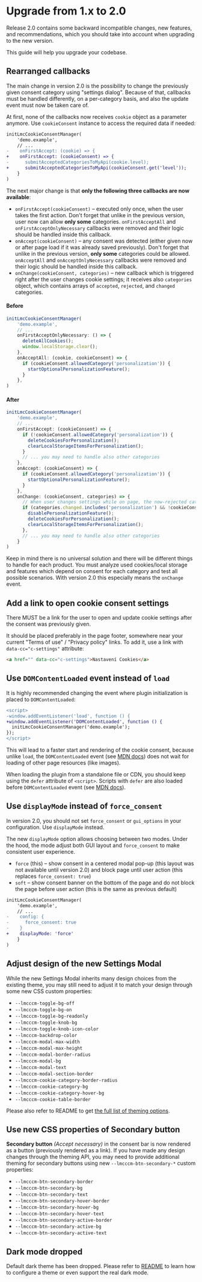 # Upgrade from 1.x to 2.0

Release 2.0 contains some backward incompatible changes, new features, and recommendations,
which you should take into account when upgrading to the new version.

This guide will help you upgrade your codebase.

## Rearranged callbacks

The main change in version 2.0 is the possibility to change the previously given consent category using "settings dialog".
Because of that, callbacks must be handled differently, on a per-category basis, and also the update event must now
be taken care of.

At first, none of the callbacks now receives `cookie` object as a parameter anymore. Use `cookieConsent` instance to
access the required data if needed:

```diff
initLmcCookieConsentManager(
    'demo.example',
    // ...
-    onFirstAccept: (cookie) => {
+    onFirstAccept: (cookieConsent) => {
-      submitAcceptedCategoriesToMyApi(cookie.level);
+      submitAcceptedCategoriesToMyApi(cookieConsent.get('level'));
    }
)
```

The next major change is that **only the following three callbacks are now available**:

- `onFirstAccept(cookieConsent)` – executed only once, when the user takes the first action. Don't forget that unlike in the previous version, user now can allow **only some** categories. `onFirstAcceptAll` and `onFirstAcceptOnlyNecessary` callbacks were removed and their logic should be handled inside this callback.
- `onAccept(cookieConsent)` – any consent was detected (either given now or after page load if it was already saved previously). Don't forget that unlike in the previous version, **only some** categories could be allowed. `onAcceptAll` and `onAcceptOnlyNecessary` callbacks were removed and their logic should be handled inside this callback.
- `onChange(cookieConsent, categories)` – new callback which is triggered right after the user changes cookie settings; it receives also `categories` object, which contains arrays of `accepted`, `rejected`, and `changed` categories.

#### Before

```js
initLmcCookieConsentManager(
    'demo.example',
    // ...
    onFirstAcceptOnlyNecessary: () => {
      deleteAllCookies();
      window.localStorage.clear();
    },
    onAcceptAll: (cookie, cookieConsent) => {
      if (cookieConsent.allowedCategory('personalization')) {
        startOptionalPersonalizationFeature();
      }
    },
)
```

#### After

```js
initLmcCookieConsentManager(
    'demo.example',
    // ...
    onFirstAccept: (cookieConsent) => {
      if (!cookieConsent.allowedCategory('personalization')) {
        deleteCookiesForPersonalization();
        clearLocalStorageItemsForPersonalization();
      }
      // ... you may need to handle also other categories
    },
    onAccept: (cookieConsent) => {
      if (cookieConsent.allowedCategory('personalization')) {
        startOptionalPersonalizationFeature();
      }
    },
    onChange: (cookieConsent, categories) => {
      // When user changes settings while on page, the now-rejected categories must be respected
      if (categories.changed.includes('personalization') && !cookieConsent.allowedCategory('personalization')) {
        disablePersonalizationFeature();
        deleteCookiesForPersonalization();
        clearLocalStorageItemsForPersonalization();
      },
      // ... you may need to handle also other categories
    }
)
```

Keep in mind there is no universal solution and there will be different things to handle for each product.
You must analyze used cookies/local storage and features which depend on consent for each category and test all
possible scenarios. With version 2.0 this especially means the `onChange` event.

## Add a link to open cookie consent settings

There MUST be a link for the user to open and update cookie settings after the consent was previously given.

It should be placed preferably in the page footer, somewhere near your current "Terms of use" / "Privacy policy" links.
To add it, use a link with `data-cc="c-settings"` attribute:

```html
<a href="" data-cc="c-settings">Nastavení Cookies</a>
```

## Use `DOMContentLoaded` event instead of `load`

It is highly recommended changing the event where plugin initialization is placed to `DOMContentLoaded`:

```diff
<script>
-window.addEventListener('load', function () {
+window.addEventListener('DOMContentLoaded', function () {
  initLmcCookieConsentManager('demo.example');
});
</script>
```

This will lead to a faster start and rendering of the cookie consent, because unlike `load`, the `DOMContentLoaded`
event (see [MDN docs](https://developer.mozilla.org/en-US/docs/Web/API/Document/DOMContentLoaded_event)) does not wait
for loading of other page resources (like images).

When loading the plugin from a standalone file or CDN, you should keep using the `defer` attribute of `<script>`.
Scripts with `defer` are also loaded before `DOMContentLoaded` event
(see [MDN docs](https://developer.mozilla.org/en-US/docs/Web/HTML/Element/script#attr-defer)).

## Use `displayMode` instead of `force_consent`

In version 2.0, you should not set `force_consent` or `gui_options` in your configuration. Use `displayMode` instead.

The new `displayMode` option allows choosing between two modes. Under the hood, the mode adjust both GUI layout
and `force_consent` to make consistent user experience.

- `force` (this) – show consent in a centered modal pop-up (this layout was not available until version 2.0) and block page until user action (this replaces `force_consent: true`)
- `soft` – show consent banner on the bottom of the page and do not block the page before user action (this is the same as previous default)

```diff
initLmcCookieConsentManager(
    'demo.example',
    // ...
-    config: {
-      force_consent: true
-    }
+    displayMode: 'force'
    }
)
```

## Adjust design of the new Settings Modal

While the new Settings Modal inherits many design choices from the existing theme, you may still need to adjust it
to match your design through some new CSS custom properties:

- `--lmcccm-toggle-bg-off`
- `--lmcccm-toggle-bg-on`
- `--lmcccm-toggle-bg-readonly`
- `--lmcccm-toggle-knob-bg`
- `--lmcccm-toggle-knob-icon-color`
- `--lmcccm-backdrop-color`
- `--lmcccm-modal-max-width`
- `--lmcccm-modal-max-height`
- `--lmcccm-modal-border-radius`
- `--lmcccm-modal-bg`
- `--lmcccm-modal-text`
- `--lmcccm-modal-section-border`
- `--lmcccm-cookie-category-border-radius`
- `--lmcccm-cookie-category-bg`
- `--lmcccm-cookie-category-hover-bg`
- `--lmcccm-cookie-table-border`

Please also refer to README to get
[the full list of theming options](https://github.com/lmc-eu/cookie-consent-manager#without-spirit-design-system).

## Use new CSS properties of Secondary button

**Secondary button** _(Accept necessary)_ in the consent bar is now rendered as a button (previously rendered as a link).
If you have made any design changes through the theming API, you may need to provide additional theming
for secondary buttons using new `--lmcccm-btn-secondary-*` custom properties:

- `--lmcccm-btn-secondary-border`
- `--lmcccm-btn-secondary-bg`
- `--lmcccm-btn-secondary-text`
- `--lmcccm-btn-secondary-hover-border`
- `--lmcccm-btn-secondary-hover-bg`
- `--lmcccm-btn-secondary-hover-text`
- `--lmcccm-btn-secondary-active-border`
- `--lmcccm-btn-secondary-active-bg`
- `--lmcccm-btn-secondary-active-text`

## Dark mode dropped

Default dark theme has been dropped. Please refer to [README](https://github.com/lmc-eu/cookie-consent-manager)
to learn how to configure a theme or even support the real dark mode.
